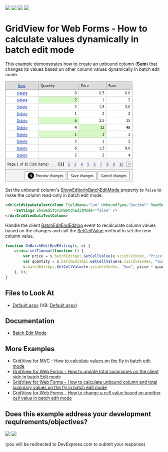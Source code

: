 <!-- default badges list -->
![](https://img.shields.io/endpoint?url=https://codecentral.devexpress.com/api/v1/VersionRange/128532814/16.1.4%2B)
[![](https://img.shields.io/badge/Open_in_DevExpress_Support_Center-FF7200?style=flat-square&logo=DevExpress&logoColor=white)](https://supportcenter.devexpress.com/ticket/details/T114539)
[![](https://img.shields.io/badge/📖_How_to_use_DevExpress_Examples-e9f6fc?style=flat-square)](https://docs.devexpress.com/GeneralInformation/403183)
[![](https://img.shields.io/badge/💬_Leave_Feedback-feecdd?style=flat-square)](#does-this-example-address-your-development-requirementsobjectives)
<!-- default badges end -->
# GridView for Web Forms - How to calculate values dynamically in batch edit mode


This example demonstrates how to create an unbound column (**Sum**) that changes its values based on other column values dynamically in batch edit mode.

![Grid View - Modified values](calculate-values-on-the-fly-batch-edit-mode.png)

Set the unbound column's [ShowEditorInBatchEditMode](https://docs.devexpress.com/AspNet/DevExpress.Web.GridDataColumnSettings.ShowEditorInBatchEditMode) property to `false` to make the column read-only in batch edit mode.

```aspx
<dx:GridViewDataTextColumn FieldName="Sum" UnboundType="Decimal" ReadOnly="true">
    <Settings ShowEditorInBatchEditMode="false" />
</dx:GridViewDataTextColumn>
```

Handle the client [BatchEditEndEditing](https://docs.devexpress.com/AspNet/js-ASPxClientGridView.BatchEditEndEditing) event to recalculate column values based on the changes and call the [SetCellValue](https://docs.devexpress.com/AspNet/js-ASPxClientGridViewBatchEditApi.SetCellValue(visibleIndex-columnFieldNameOrId-value)) method to set the new column value.

```js
function OnBatchEditEndEditing(s, e) {
    window.setTimeout(function () {
        var price = s.batchEditApi.GetCellValue(e.visibleIndex, "Price");
        var quantity = s.batchEditApi.GetCellValue(e.visibleIndex, "Quantity");
        s.batchEditApi.SetCellValue(e.visibleIndex, "Sum", price * quantity, null, true);
    }, 0);
}
```

## Files to Look At

<!-- default file list -->
- [Default.aspx](./CS/Default.aspx) (VB: [Default.aspx](./VB/Default.aspx))
<!-- default file list end -->


## Documentation

- [Batch Edit Mode](https://docs.devexpress.com/AspNet/16443/components/grid-view/concepts/edit-data/batch-edit-mode)

## More Examples

- [GridView for MVC - How to calculate values on the fly in batch edit mode](https://github.com/DevExpress-Examples/gridview-batch-edit-how-to-calculate-values-on-the-fly-t124603)
- [GridView for Web Forms - How to update total summaries on the client side in batch Edit mode](https://github.com/DevExpress-Examples/aspxgridview-how-to-update-total-summaries-on-the-client-side-in-batch-edit-mode-t114923)
- [GridView for Web Forms -  How to calculate unbound column and total summary values on the fly in batch edit mode](https://github.com/DevExpress-Examples/aspxgridview-batch-edit-how-to-calculate-unbound-column-and-total-summary-values-on-the-fly-t116925)
- [GridView for Web Forms - How to change a cell value based on another cell value in batch edit mode](https://github.com/DevExpress-Examples/aspxgridview-batch-edit-how-to-change-a-cell-value-based-on-another-cell-value-t558750)
<!-- feedback -->
## Does this example address your development requirements/objectives?

[<img src="https://www.devexpress.com/support/examples/i/yes-button.svg"/>](https://www.devexpress.com/support/examples/survey.xml?utm_source=github&utm_campaign=asp-net-web-forms-gridview-calculate-values-dynamically-batch-mode&~~~was_helpful=yes) [<img src="https://www.devexpress.com/support/examples/i/no-button.svg"/>](https://www.devexpress.com/support/examples/survey.xml?utm_source=github&utm_campaign=asp-net-web-forms-gridview-calculate-values-dynamically-batch-mode&~~~was_helpful=no)

(you will be redirected to DevExpress.com to submit your response)
<!-- feedback end -->
